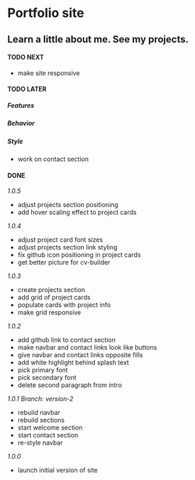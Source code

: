# Portfolio site

## Learn a little about me. See my projects.

#### TODO NEXT

- make site responsive

#### TODO LATER

##### Features

##### Behavior

##### Style

- work on contact section

#### DONE

_1.0.5_

- adjust projects section positioning
- add hover scaling effect to project cards

_1.0.4_

- adjust project card font sizes
- adjust projects section link styling
- fix github icon positioning in project cards
- get better picture for cv-builder

_1.0.3_

- create projects section
- add grid of project cards
- populate cards with project info
- make grid responsive

_1.0.2_

- add github link to contact section
- make navbar and contact links look like buttons
- give navbar and contact links opposite fills
- add white highlight behind splash text
- pick primary font
- pick secondary font
- delete second paragraph from intro

_1.0.1_
_Branch: version-2_

- rebuild navbar
- rebuild sections
- start welcome section
- start contact section
- re-style navbar

_1.0.0_

- launch initial version of site
